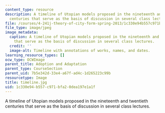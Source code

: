 ```yaml
---
content_type: resource
description: A timeline of Utopian models proposed in the nineteenth and twentieth
  centuries that serve as the basis of discussion in several class lectures.
file: /courses/4-241j-theory-of-city-form-spring-2013/1c330e94b557c971bfa20dea197e1a1f_timeline.jpg
file_type: image/jpeg
image_metadata:
  caption: A timeline of Utopian models proposed in the nineteenth and twentieth centuries
    that serve as the basis of discussion in several class lectures.
  credit: ''
  image-alt: Timeline with annotations of works, names, and dates.
learning_resource_types: []
ocw_type: OCWImage
parent_title: Adoption and Adaptation
parent_type: CourseSection
parent_uid: 7b5e342d-33e4-a67f-ad4c-1d265223c99b
resourcetype: Image
title: timeline.jpg
uid: 1c330e94-b557-c971-bfa2-0dea197e1a1f
---
```

A timeline of Utopian models proposed in the nineteenth and twentieth centuries that serve as the basis of discussion in several class lectures.


